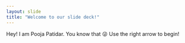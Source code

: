 ```yaml
---
layout: slide
title: "Welcome to our slide deck!"
---
```

Hey! I am Pooja Patidar. You know that 😜
Use the right arrow to begin!
